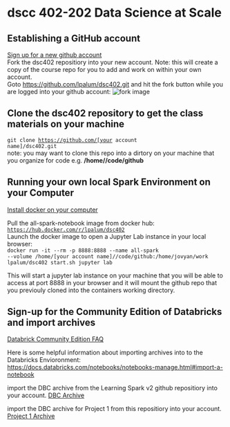 # dscc 402-202 Data Science at Scale

## Establishing a GitHub account
[Sign up for a new github account](https://docs.github.com/en/github/getting-started-with-github/signing-up-for-a-new-github-account) <br>
Fork the dsc402 repositiory into your new account.  Note: this will create a copy of the course repo for you to add and work on within your
own account.<br>
Goto https://github.com/lpalum/dsc402.git and hit the fork button while you are logged into your github account: ![fork image](https://github-images.s3.amazonaws.com/help/bootcamp/Bootcamp-Fork.png)

## Clone the dsc402 repository to get the class materials on your machine
<code>git clone https://github.com/[your account name]/dsc402.git</code><br>
note: you may want to clone this repo into a dirtory on your machine that you organize for code e.g. **/home/<your username>/code/github**

## Running your own local Spark Environment on your Computer
[Install docker on your computer](https://docs.docker.com/get-docker/)

Pull the all-spark-notebook image from docker hub: <br>
<code>https://hub.docker.com/r/lpalum/dsc402</code>
<br>Launch the docker image to open a Jupyter Lab instance in your local browser:<br>
<code>docker run -it --rm -p 8888:8888 --name all-spark --volume /home/[your account name]//code/github:/home/jovyan/work lpalum/dsc402 start.sh jupyter lab</code>

This will start a jupyter lab instance on your machine that you will be able to access at port 8888 in your browser and it will mount the github repo that you previouly
cloned into the containers working directory.

## Sign-up for the Community Edition of Databricks and import archives
[Databrick Community Edition FAQ](https://databricks.com/product/faq/community-edition)

Here is some helpful information about importing archives into to the Databricks Envioronment: 
https://docs.databricks.com/notebooks/notebooks-manage.html#import-a-notebook

import the DBC archive from the Learning Spark v2 github repositiory into your account.
[DBC Archive](https://github.com/databricks/LearningSparkV2/blob/master/notebooks/LearningSparkv2.dbc)

import the DBC archive for Project 1 from this repositiory into your account.
[Project 1 Archive](https://github.com/lpalum/dsc402/blob/master/notebooks/DSCC-202-402-Project1.dbc)
